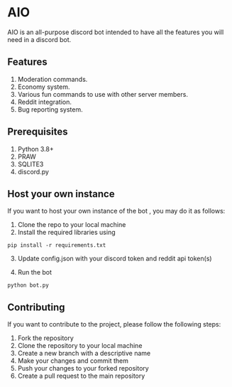 # AIO

AIO is an all-purpose discord bot intended to have all the features you will need in a discord bot.

## Features

1. Moderation commands.
2. Economy system.
3. Various fun commands to use with other server members.
4. Reddit integration.
5. Bug reporting system.

## Prerequisites
1. Python 3.8+
2. PRAW
3. SQLITE3
4. discord.py
## Host your own instance

If you want to host your own instance of the bot , you may do it as follows:
1. Clone the repo to your local machine
2. Install the required libraries using
```
pip install -r requirements.txt
```
3. Update config.json with your discord token and reddit api token(s)

4. Run the bot
```
python bot.py
```
## Contributing
If you want to contribute to the project, please follow the following steps:
1. Fork the repository
2. Clone the repository to your local machine
3. Create a new branch with a descriptive name
4. Make your changes and commit them
5. Push your changes to your forked repository
6. Create a pull request to the main repository

